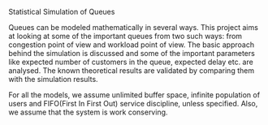 Statistical Simulation of Queues

Queues can be modeled mathematically in several ways. This project aims at looking at some of the important queues from two such ways: from congestion point of view and workload point of view. The basic approach behind the simulation is discussed and some of the important parameters like expected number of customers in the queue, expected delay etc. are analysed. The known theoretical results are validated by comparing them with the simulation results. 

For all the models, we assume unlimited buffer space, infinite population of users and FIFO(First In First Out) service discipline, unless specified. Also, we assume that the system is work conserving.
